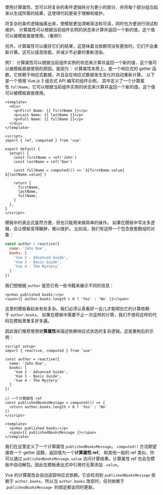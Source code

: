 使用计算属性，您可以将复杂的条件逻辑拆分为更小的部分，并将每个部分组合起来以生成所需的结果，这使得代码更易于理解和维护。

将复杂的条件逻辑抽离出来，使模板更加清晰简洁和可读，同时也方便进行测试和维护。
计算属性可以根据当前组件实例的状态来计算并返回一个新的值，这个值可以被模板直接使用。（看例1）

另外，计算属性可以缓存它们的结果，这意味着当依赖项没有更改时，它们不会重新计算。这可以提高性能，并减少不必要的重新渲染。

例1：
计算属性可以根据当前组件实例的状态来计算并返回一个新的值，这个值可以被模板直接使用的原因，是因为：
计算属性本质上，是一个响应式的 getter 函数，它依赖于响应式数据，并且会在响应式数据发生变化时自动重新计算。
以下是一个使用 Vue.js 3 组合式 API 编写的组件示例，
其中定义了一个计算属性 `fullName`，它可以根据当前组件实例的状态来计算并返回一个新的值，这个值可以被模板直接使用。
```vue 3
<template>
  <div>
    <p>First Name: {{ firstName }}</p>
    <p>Last Name: {{ lastName }}</p>
    <p>Full Name: {{ fullName }}</p>
  </div>
</template>

<script>
import { ref, computed } from 'vue'

export default {
  setup() {
    const firstName = ref('John')
    const lastName = ref('Doe')

    const fullName = computed(() => `${firstName.value} ${lastName.value}`)

    return {
      firstName,
      lastName,
      fullName,
    }
  },
}
</script>
```





模板中的表达式虽然方便，但也只能用来做简单的操作。
如果在模板中写太多逻辑，会让模板变得臃肿，难以维护。
比如说，我们有这样一个包含嵌套数组的对象：

```js
const author = reactive({
  name: 'John Doe',
  books: [
    'Vue 2 - Advanced Guide',
    'Vue 3 - Basic Guide',
    'Vue 4 - The Mystery'
  ]
})
```

我们想根据 `author` 是否已有一些书籍来展示不同的信息：

```template
<p>Has published books:</p>
<span>{{ author.books.length > 0 ? 'Yes' : 'No' }}</span>
```

这里的模板看起来有些复杂。我们必须认真看好一会儿才能明白它的计算依赖于 `author.books`。
如果在模板中需要不止一次这样的计算，我们不想将这样的代码在模板里重复好多遍。

因此我们推荐使用**计算属性**来描述依赖响应式状态的复杂逻辑。这是重构后的示例：

```vue
<script setup>
import { reactive, computed } from 'vue'

const author = reactive({
  name: 'John Doe',
  books: [
    'Vue 2 - Advanced Guide',
    'Vue 3 - Basic Guide',
    'Vue 4 - The Mystery'
  ]
})

// 一个计算属性 ref
const publishedBooksMessage = computed(() => {
  return author.books.length > 0 ? 'Yes' : 'No'
})
</script>

<template>
  <p>Has published books:</p>
  <span>{{ publishedBooksMessage }}</span>
</template>
```

我们在这里定义了一个计算属性 `publishedBooksMessage`。
`computed()` 方法期望接收一个 getter 函数，返回值为一个**计算属性 ref**。
和其他一般的 ref 类似，你可以通过 `publishedBooksMessage.value` 访问计算结果。计算属性 ref 也会在模板中自动解包，因此在模板表达式中引用时无需添加 `.value`。

Vue 的计算属性会自动追踪响应式依赖。它会检测到 `publishedBooksMessage` 依赖于 `author.books`，所以当 `author.books` 改变时，任何依赖于  `publishedBooksMessage`  的绑定都会同时更新。